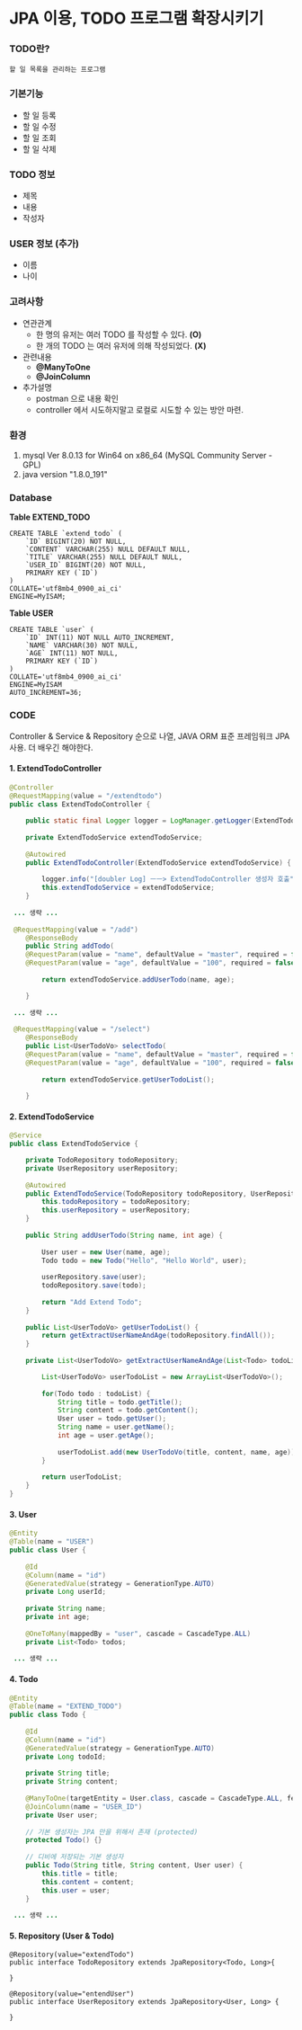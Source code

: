# JPA 이용, TODO 프로그램 확장시키기
### TODO란?
```
할 일 목록을 관리하는 프로그램
```
### 기본기능
- 할 일 등록
- 할 일 수정
- 할 일 조회
- 할 일 삭제
 
### TODO 정보
- 제목
- 내용
- 작성자
 
### USER 정보 (추가)
- 이름
- 나이
 
### 고려사항
- 연관관계
  - 한 명의 유저는 여러 TODO 를 작성할 수 있다. __(O)__
  - 한 개의 TODO 는 여러 유저에 의해 작성되었다. __(X)__
- 관련내용
  - __@ManyToOne__
  - __@JoinColumn__
- 추가설명
  - postman 으로 내용 확인
  - controller 에서 시도하지말고 로컬로 시도할 수 있는 방안 마련.

### 환경
1. mysql  Ver 8.0.13 for Win64 on x86_64 (MySQL Community Server - GPL)
2. java version "1.8.0_191"

### Database
__Table EXTEND_TODO__
```mysql
CREATE TABLE `extend_todo` (
	`ID` BIGINT(20) NOT NULL,
	`CONTENT` VARCHAR(255) NULL DEFAULT NULL,
	`TITLE` VARCHAR(255) NULL DEFAULT NULL,
	`USER_ID` BIGINT(20) NOT NULL,
	PRIMARY KEY (`ID`)
)
COLLATE='utf8mb4_0900_ai_ci'
ENGINE=MyISAM;
```
__Table USER__
```mysql
CREATE TABLE `user` (
	`ID` INT(11) NOT NULL AUTO_INCREMENT,
	`NAME` VARCHAR(30) NOT NULL,
	`AGE` INT(11) NOT NULL,
	PRIMARY KEY (`ID`)
)
COLLATE='utf8mb4_0900_ai_ci'
ENGINE=MyISAM
AUTO_INCREMENT=36;
```

### CODE
Controller & Service & Repository 순으로 나열, JAVA ORM 표준 프레임워크 JPA 사용. 더 배우긴 해야한다.
#### 1. ExtendTodoController
```JAVA
@Controller
@RequestMapping(value = "/extendtodo")
public class ExtendTodoController {
	
	public static final Logger logger = LogManager.getLogger(ExtendTodoController.class);
	
	private ExtendTodoService extendTodoService;
	
	@Autowired
	public ExtendTodoController(ExtendTodoService extendTodoService) {
		
		logger.info("[doubler Log] ㅡㅡ> ExtendTodoController 생성자 호출");
		this.extendTodoService = extendTodoService;
	}
 
 ... 생략 ...
 
 @RequestMapping(value = "/add")
	@ResponseBody
	public String addTodo(
	@RequestParam(value = "name", defaultValue = "master", required = false) String name,
	@RequestParam(value = "age", defaultValue = "100", required = false) int age) {
	
		return extendTodoService.addUserTodo(name, age);

	}
 
 ... 생략 ...
 
 @RequestMapping(value = "/select")
	@ResponseBody
	public List<UserTodoVo> selectTodo(
	@RequestParam(value = "name", defaultValue = "master", required = false) String name,
	@RequestParam(value = "age", defaultValue = "100", required = false) int age) {
		
		return extendTodoService.getUserTodoList();
		
	}
```
#### 2. ExtendTodoService
```JAVA
@Service
public class ExtendTodoService {

	private TodoRepository todoRepository;
	private UserRepository userRepository;
	
	@Autowired
	public ExtendTodoService(TodoRepository todoRepository, UserRepository userRepository) {
		this.todoRepository = todoRepository;
		this.userRepository = userRepository;
	}
	
	public String addUserTodo(String name, int age) {
		
		User user = new User(name, age);
		Todo todo = new Todo("Hello", "Hello World", user);
	
		userRepository.save(user);
		todoRepository.save(todo);
		
		return "Add Extend Todo";
	}
	
	public List<UserTodoVo> getUserTodoList() {
		return getExtractUserNameAndAge(todoRepository.findAll());
	}
	
	private List<UserTodoVo> getExtractUserNameAndAge(List<Todo> todoList){

		List<UserTodoVo> userTodoList = new ArrayList<UserTodoVo>();
		
		for(Todo todo : todoList) {
			String title = todo.getTitle();
			String content = todo.getContent();
			User user = todo.getUser();
			String name = user.getName();
			int age = user.getAge();
			
			userTodoList.add(new UserTodoVo(title, content, name, age));
		}
		
		return userTodoList;
	}
}
```
#### 3. User
```JAVA
@Entity
@Table(name = "USER")
public class User {
	
	@Id
	@Column(name = "id")
	@GeneratedValue(strategy = GenerationType.AUTO)
	private Long userId;
	
	private String name;
	private int age;
	
	@OneToMany(mappedBy = "user", cascade = CascadeType.ALL)
	private List<Todo> todos;
 
 ... 생략 ...
```
#### 4. Todo
```JAVA
@Entity
@Table(name = "EXTEND_TODO")
public class Todo {
	
	@Id
	@Column(name = "id")
	@GeneratedValue(strategy = GenerationType.AUTO)
	private Long todoId;
	
	private String title;
	private String content;
	
	@ManyToOne(targetEntity = User.class, cascade = CascadeType.ALL, fetch=FetchType.LAZY)
	@JoinColumn(name = "USER_ID")
	private User user;
	
	// 기본 생성자는 JPA 만을 위해서 존재 (protected)
	protected Todo() {}
	
	// 디비에 저장되는 기본 생성자
	public Todo(String title, String content, User user) {
		this.title = title;
		this.content = content;
		this.user = user;
	}
 
 ... 생략 ...
```
#### 5. Repository (User & Todo)
```
@Repository(value="extendTodo")
public interface TodoRepository extends JpaRepository<Todo, Long>{

}

@Repository(value="entendUser")
public interface UserRepository extends JpaRepository<User, Long> {

}
```
